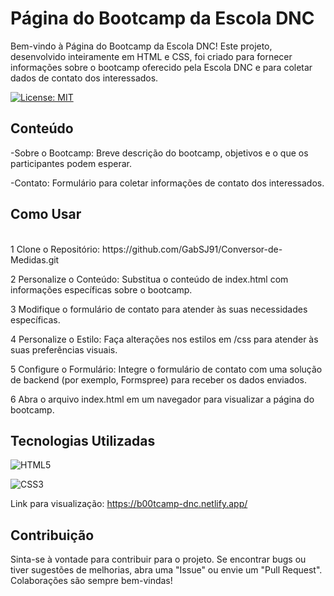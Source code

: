 # Página do Bootcamp da Escola DNC


Bem-vindo à Página do Bootcamp da Escola DNC! Este projeto, desenvolvido inteiramente em HTML e CSS, foi criado para fornecer informações sobre o bootcamp oferecido pela Escola DNC e para coletar dados de contato dos interessados. <br />


[![License: MIT](https://img.shields.io/badge/License-MIT-yellow.svg)](https://github.com/GabSJ91/Bootcamp-DNC/blob/main/LICENSE)


## Conteúdo <br />
-Sobre o Bootcamp: Breve descrição do bootcamp, objetivos e o que os participantes podem esperar.<br />

-Contato: Formulário para coletar informações de contato dos interessados.<br />




## Como Usar <br />
<br />
1 Clone o Repositório: https://github.com/GabSJ91/Conversor-de-Medidas.git  <br />


2 Personalize o Conteúdo: Substitua o conteúdo de index.html com informações específicas sobre o bootcamp. <br />

3 Modifique o formulário de contato para atender às suas necessidades específicas.  <br />

4 Personalize o Estilo: Faça alterações nos estilos em /css para atender às suas preferências visuais. <br />

5 Configure o Formulário: Integre o formulário de contato com uma solução de backend (por exemplo, Formspree) para receber os dados enviados.

6 Abra o arquivo index.html em um navegador para visualizar a página do bootcamp.

## Tecnologias Utilizadas<br />


![HTML5](https://img.shields.io/badge/HTML5-Yes-E34F26?style=for-the-badge&logo=html5&logoColor=white)<br />

![CSS3](https://img.shields.io/badge/CSS3-Yes-blue?style=for-the-badge&logo=css3&logoColor=white) <br/>

Link para visualização: https://b00tcamp-dnc.netlify.app/ <br/>

## Contribuição
Sinta-se à vontade para contribuir para o projeto. Se encontrar bugs ou tiver sugestões de melhorias, abra uma "Issue" ou envie um "Pull Request". Colaborações são sempre bem-vindas!



